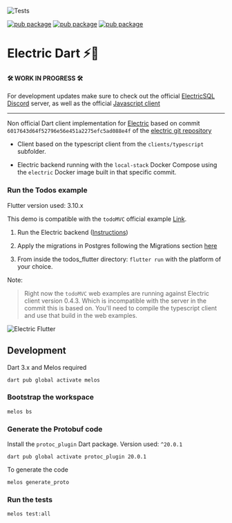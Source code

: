 ![Tests](https://github.com/SkillDevs/electric_dart/actions/workflows/tests.yml/badge.svg)

[![pub package](https://img.shields.io/pub/v/electricsql.svg?label=electricsql&color=blue)](https://pub.dartlang.org/packages/electricsql)
[![pub package](https://img.shields.io/pub/v/electricsql_flutter.svg?label=electricsql_flutter&color=blue)](https://pub.dartlang.org/packages/electricsql_flutter)
[![pub package](https://img.shields.io/pub/v/electricsql_cli.svg?label=electricsql_cli&color=blue)](https://pub.dartlang.org/packages/electricsql_cli)

# Electric Dart ⚡🎯

#### 🛠️ WORK IN PROGRESS 🛠️

For development updates make sure to check out the official [ElectricSQL Discord](https://discord.gg/B7kHGwDcbj) server, as well as the official [Javascript client](https://www.npmjs.com/package/electric-sql)  

---

Non official Dart client implementation for [Electric](https://electric-sql.com/) based on commit `6017643d64f52796e56e451a2275efc5ad088e4f` of the [electric git repository](https://github.com/electric-sql/electric)

- Client based on the typescript client from the `clients/typescript` subfolder.

- Electric backend running with the `local-stack` Docker Compose using the `electric` Docker image built in that specific commit.

### Run the Todos example

Flutter version used: 3.10.x

This demo is compatible with the `todoMVC` official example [Link](https://github.com/electric-sql/examples).

1. Run the Electric backend ([Instructions](https://electric-sql.com/docs/overview/examples))

2. Apply the migrations in Postgres following the Migrations section [here](https://github.com/SkillDevs/electric_dart/blob/master/todos_flutter/README.md)

3. From inside the todos_flutter directory: `flutter run` with the platform of your choice.

Note:

> Right now the `todoMVC` web examples are running against Electric client version 0.4.3. Which is incompatible with the server in the commit this is based on. You'll need to compile the typescript client and use that build in the web examples.

![Electric Flutter](https://github.com/SkillDevs/electric_dart/assets/22084723/bcff59b3-747f-4e88-bb5c-79bb4c21bf2f)


## Development

Dart 3.x and Melos required

`dart pub global activate melos`


### Bootstrap the workspace

`melos bs`


### Generate the Protobuf code

Install the `protoc_plugin` Dart package. Version used: `^20.0.1`

`dart pub global activate protoc_plugin 20.0.1`

To generate the code

`melos generate_proto`


### Run the tests

`melos test:all`
